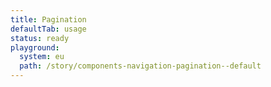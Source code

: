 ```yaml
---
title: Pagination
defaultTab: usage
status: ready
playground:
  system: eu
  path: /story/components-navigation-pagination--default
---
```

